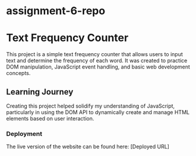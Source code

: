 # assignment-6-repo
# Text Frequency Counter

This project is a simple text frequency counter that allows users to input text and determine the frequency of each word. It was created to practice DOM manipulation, JavaScript event handling, and basic web development concepts.

## Learning Journey

Creating this project helped solidify my understanding of JavaScript, particularly in using the DOM API to dynamically create and manage HTML elements based on user interaction.

### Deployment

The live version of the website can be found here: [Deployed URL]

